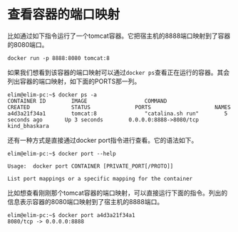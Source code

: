 # 查看容器的端口映射

比如通过如下指令运行了一个tomcat容器。它把宿主机的8888端口映射到了容器的8080端口。

```text
docker run -p 8888:8080 tomcat:8
```

如果我们想看到该容器的端口映射可以通过`docker ps`查看正在运行的容器。其会列出容器的端口映射，如下面的PORTS那一列。

```text
elim@elim-pc:~$ docker ps -a
CONTAINER ID        IMAGE                  COMMAND                  CREATED             STATUS              PORTS                    NAMES
a4d3a21f34a1        tomcat:8               "catalina.sh run"        5 seconds ago       Up 3 seconds        0.0.0.0:8888->8080/tcp   kind_bhaskara
```

还有一种方式是直接通过docker port指令进行查看。它的语法如下。

```text
elim@elim-pc:~$ docker port --help

Usage:	docker port CONTAINER [PRIVATE_PORT[/PROTO]]

List port mappings or a specific mapping for the container
```

比如想查看刚刚那个tomcat容器的端口映射，可以直接运行下面的指令。列出的信息表示容器的8080端口映射到了宿主机的8888端口。

```text
elim@elim-pc:~$ docker port a4d3a21f34a1
8080/tcp -> 0.0.0.0:8888
```
